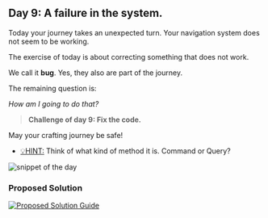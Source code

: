 ## Day 9: A failure in the system.

Today your journey takes an unexpected turn.
Your navigation system does not seem to be working.

The exercise of today is about correcting something that does not work.

We call it **bug**. Yes, they also are part of the journey.

The remaining question is:

_How am I going to do that?_

> **Challenge of day 9: Fix the code.**

May your crafting journey be safe!

- <u>💡HINT:</u> Think of what kind of method it is. Command or Query?

![snippet of the day](snippet.png)

### Proposed Solution

[![Proposed Solution Guide](../../img/proposed-solution.png)](solution/step-by-step.md)